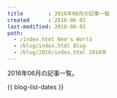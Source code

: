```yaml
---
title        : 2016年06月の記事一覧
created      : 2016-06-01
last-modified: 2016-06-01
path:
  - /index.html Neo's World
  - /blog/index.html Blog
  - /blog/2016/index.html 2016年
---
```


2016年06月の記事一覧。

{{ blog-list-dates }}
